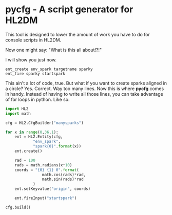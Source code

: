 pycfg - A script generator for HL2DM
=====

This tool is designed to lower the amount of work you have to do for console scripts in HL2DM.

Now one might say: "What is this all about!?!"

I will show you just now.

```
ent_create env_spark targetname sparky
ent_fire sparky startspark
```

This ain't a lot of code, true. But what if you want to create sparks aligned in a circle? Yes. Correct. Way too many lines. Now this is where <b>pycfg</b> comes in handy. Instead of having to write all those lines, you can take advantage of for loops in python. Like so:

```python
import HL2
import math

cfg = HL2.CfgBuilder("manysparks")

for x in range(0,36,1):
    ent = HL2.Entity(cfg,
            "env_spark",
            "spark{0}".format(x))
    ent.create()

    rad = 100
    rads = math.radians(x*10)
    coords = "{0} {1} 0".format(
                math.cos(rads)*rad,
                math.sin(rads)*rad
            )
    ent.setKeyvalue("origin", coords)

    ent.fireInput("startspark")

cfg.build()
```

